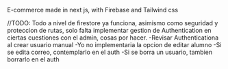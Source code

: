 E-commerce made in next js, with Firebase and Tailwind css


//TODO: Todo a nivel de firestore ya funciona, asimismo como seguridad y proteccion de rutas, solo falta implementar gestion de Authentication en ciertas cuestiones con el admin, cosas por hacer.
-Revisar Authenticationa al crear usuario manual
-Yo no implementaria la opcion de editar alumno
-Si se edita correo, contemplarlo en el auth
-Si se borra un usuario, tambien borrarlo en el auth